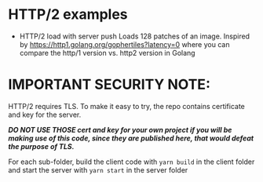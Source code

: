 # HTTP/2 examples

- HTTP/2 load with server push
  Loads 128 patches of an image. 
  Inspired by https://http1.golang.org/gophertiles?latency=0 where you can compare the http/1 version vs. http2 version in Golang

# IMPORTANT SECURITY NOTE: 

HTTP/2 requires TLS. To make it easy to try, the repo contains certificate and key for the server.

***DO NOT USE THOSE cert and key for your own project if you will be making use of this code, since they are published here, that would defeat the purpose of TLS.***

For each sub-folder, build the client code with `yarn build` in the client folder
and start the server with `yarn start` in the server folder